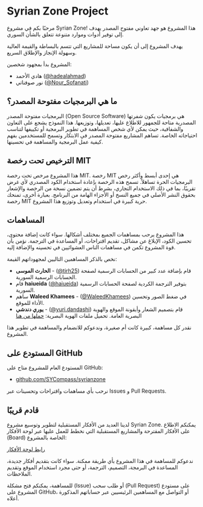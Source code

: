 # Syrian Zone Project

مرحبًا بكم في مشروع Syrian Zone! هذا المشروع هو جهد تعاوني مفتوح المصدر يهدف إلى توفير أدوات وموارد متنوعة تتعلق بالشأن السوري.

يهدف المشروع إلى أن يكون مساحة للمشاريع التي تتسم بالبساطة والقيمة العالية وسهولة الإنجاز والإطلاق السريع.

المشروع بدأ بمجهود شخصين:
- هادي الأحمد ([@hadealahmad](https://twitter.com/hadealahmad))
- نور صوفناتي ([@Nour_Sofanati](https://twitter.com/Nour_Sofanati))

## ما هي البرمجيات مفتوحة المصدر؟

البرمجيات مفتوحة المصدر (Open Source Software) هي برمجيات يكون شفرتها المصدرية متاحة للجمهور للاطلاع عليها، تعديلها، وتوزيعها. هذا النموذج يشجع على التعاون والشفافية، حيث يمكن لأي شخص المساهمة في تطوير البرمجية أو تكييفها لتناسب احتياجاته الخاصة. تساهم المشاريع مفتوحة المصدر في الابتكار وتسمح للمستخدمين بفهم كيفية عمل البرمجية والمساهمة في تحسينها.

## الترخيص تحت رخصة MIT

هذا المشروع مرخص تحت رخصة MIT. رخصة MIT هي إحدى أبسط وأكثر رخص البرمجيات الحرة تساهلاً. تسمح هذه الرخصة بإعادة استخدام الكود المصدري لأي غرض تقريبًا، بما في ذلك الاستخدام التجاري، بشرط أن يتم تضمين نسخة من الرخصة والإشعار بحقوق النشر الأصلي في جميع النسخ أو الأجزاء الهامة من البرنامج. بعبارة أخرى، تمنحك رخصة MIT حرية كبيرة في استخدام وتعديل وتوزيع هذا المشروع.

## المساهمات

هذا المشروع يرحب بمساهمات الجميع بمختلف أشكالها. سواء كانت إضافة محتوى، تحسين الكود، الإبلاغ عن مشاكل، تقديم اقتراحات، أو المساعدة في الترجمة. نؤمن بأن قوة المشروع تكمن في مساهمات الناس العشوائيين في تحسينه والإضافة إليه.

نخص بالذكر المساهمين التاليين لمجهوداتهم القيمة:

* **الحارث الموسى** - ([@tirh25](https://x.com/tirh25)) قام بإضافة عدد كبير من الحسابات الرسمية لصفحة الحسابات الرسمية السورية.
* قام **haiueida** ([@haiueida](https://x.com/haiueida)) بتوفير الترجمة الكردية لصفحة الحسابات الرسمية السورية.
* ساهم **Waleed Khamees** - ([@WaleedKhamees](https://github.com/WaleedKhamees)) في ضغط الصور وتحسين الأداء للموقع.
* **يوري دندشي** - ([@yuri.dandashi](https://www.instagram.com/yuri.dandashi/)) قام بتصميم الشعار وأيقونة الموقع والهوية البصرية العامة.
تحميل ملفات الهوية البصرية: [حملها من هنا](https://syrian.zone/assets/BrandKit.zip)

نقدر كل مساهمة، كبيرة كانت أم صغيرة، وندعوكم للانضمام والمساهمة في تطوير هذا المشروع.

## المستودع على GitHub

المستودع العام للمشروع متاح على GitHub:

- [github.com/SYCompass/syrianzone](https://github.com/SYCompass/syrianzone)

نرحب بأي مساهمات واقتراحات وتحسينات عبر Issues و Pull Requests.


## قادم قريبًا

لدينا العديد من الأفكار المستقبلية لتطوير وتوسيع مشروع Syrian Zone. يمكنكم الاطلاع على الأفكار المقترحة والمشاريع المستقبلية التي نخطط للعمل عليها عبر لوحة الأفكار (Board) الخاصة بالمشروع:

[رابط لوحة الأفكار](https://syrian.zone/board)

ندعوكم للمساهمة في هذا المشروع بأي طريقة ممكنة. سواء كانت بتقديم أفكار جديدة، المساعدة في البرمجة، التصميم، الترجمة، أو حتى مجرد استخدام الموقع وتقديم الملاحظات.

للمساهمة، يمكنكم فتح مشكلة (Issue) أو طلب سحب (Pull Request) على مستودع المشروع على GitHub، أو التواصل مع المساهمين الرئيسيين عبر حساباتهم المذكورة أعلاه.